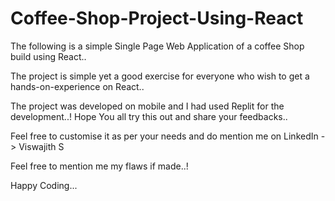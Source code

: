 # Coffee-Shop-Project-Using-React

The following is a simple Single Page Web Application of a coffee Shop build using React..

The project is simple yet a good exercise for everyone who wish to get a hands-on-experience on React..

The project was developed on mobile and I had used Replit for the development..!
Hope You all try this out and share your feedbacks..

Feel free to customise it as per your needs and do mention me on LinkedIn -> Viswajith S

Feel free to mention me my flaws if made..!

Happy Coding...
